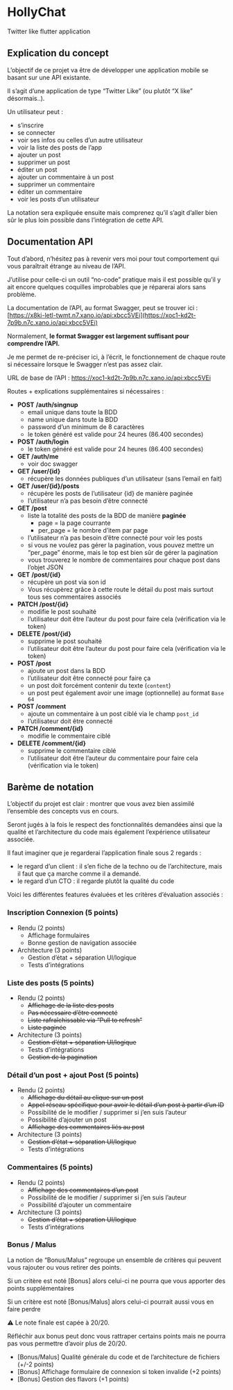 # HollyChat

Twitter like flutter application

## Explication du concept

L’objectif de ce projet va être de développer une application mobile se basant sur une API existante.

Il s’agit d’une application de type “Twitter Like” (ou plutôt “X like” désormais..).

Un utilisateur peut :

- s’inscrire
- se connecter
- voir ses infos ou celles d’un autre utilisateur
- voir la liste des posts de l’app
- ajouter un post
- supprimer un post
- éditer un post
- ajouter un commentaire à un post
- supprimer un commentaire
- éditer un commentaire
- voir les posts d’un utilisateur

La notation sera expliquée ensuite mais comprenez qu’il s’agit d’aller bien sûr le plus loin possible dans l’intégration de cette API.

## Documentation API

Tout d’abord, n’hésitez pas à revenir vers moi pour tout comportement qui vous paraîtrait étrange au niveau de l’API.

J’utilise pour celle-ci un outil “no-code” pratique mais il est possible qu’il y ait encore quelques coquilles improbables que je réparerai alors sans problème.

La documentation de l’API, au format Swagger, peut se trouver ici : [https://x8ki-letl-twmt.n7.xano.io/api:xbcc5VEi](https://xoc1-kd2t-7p9b.n7c.xano.io/api:xbcc5VEi)

Normalement, **le format Swagger est largement suffisant pour comprendre l’API.**

Je me permet de re-préciser ici, à l’écrit, le fonctionnement de chaque route si nécessaire lorsque le Swagger n’est pas assez clair.

URL de base de l’API : https://xoc1-kd2t-7p9b.n7c.xano.io/api:xbcc5VEi

Routes + explications supplémentaires si nécessaires :

- **POST** **/auth/singnup**
    - email unique dans toute la BDD
    - name unique dans toute la BDD
    - password d’un minimum de 8 caractères
    - le token généré est valide pour 24 heures (86.400 secondes)
- **POST** **/auth/login**
    - le token généré est valide pour 24 heures (86.400 secondes)
- **GET /auth/me**
    - voir doc swagger
- **GET /user/{id}**
    - récupère les données publiques d’un utilisateur (sans l’email en fait)
- **GET /user/{id}/posts**
    - récupère les posts de l’utilisateur {id} de manière paginée
    - l’utilisateur n’a pas besoin d’être connecté
- **GET /post**
    - liste la totalité des posts de la BDD de manière **paginée**
        - page = la page courrante
        - per_page = le nombre d’item par page
    - l’utilisateur n’a pas besoin d’être connecté pour voir les posts
    - si vous ne voulez pas gérer la pagination, vous pouvez mettre un “per_page” énorme, mais le top est bien sûr de gérer la pagination
    - vous trouverez le nombre de commentaires pour chaque post dans l’objet JSON
- **GET** **/post/{id}**
    - récupère un post via son id
    - Vous récupèrez grâce à cette route le détail du post mais surtout tous ses commentaires associés
- **PATCH /post/{id}**
    - modifie le post souhaité
    - l’utilisateur doit être l’auteur du post pour faire cela (vérification via le token)
- **DELETE /post/{id}**
    - supprime le post souhaité
    - l’utilisateur doit être l’auteur du post pour faire cela (vérification via le token)
- **POST /post**
    - ajoute un post dans la BDD
    - l’utilisateur doit être connecté pour faire ça
    - un post doit forcément contenir du texte (`content`)
    - un post peut également avoir une image (optionnelle) au format `Base 64`
- **POST /comment**
    - ajoute un commentaire à un post ciblé via le champ `post_id`
    - l’utilisateur doit être connecté
- **PATCH /comment/{id}**
    - modifie le commentaire ciblé
- **DELETE /comment/{id}**
    - supprime le commentaire ciblé
    - l’utilisateur doit être l’auteur du commentaire pour faire cela (vérification via le token)

## Barème de notation

L’objectif du projet est clair : montrer que vous avez bien assimilé l’ensemble des concepts vus en cours.

Seront jugés à la fois le respect des fonctionnalités demandées ainsi que la qualité et l’architecture du code mais également l’expérience utilisateur associée.

Il faut imaginer que je regarderai l’application finale sous 2 regards :

- le regard d’un client : il s’en fiche de la techno ou de l’architecture, mais il faut que ça marche comme il a demandé.
- le regard d’un CTO : il regarde plutôt la qualité du code

Voici les différentes features évaluées et les critères d’évaluation associés :

### Inscription Connexion (5 points)

- Rendu (2 points)
    - Affichage formulaires
    - Bonne gestion de navigation associée
- Architecture (3 points)
    - Gestion d’état + séparation UI/logique
    - Tests d’intégrations
### Liste des posts (5 points)

- Rendu (2 points)
    - ~~Affichage de la liste des posts~~
    - ~~Pas nécessaire d’être connecté~~
    - ~~Liste rafraîchissable via “Pull to refresh”~~
    - ~~Liste paginée~~
- Architecture (3 points)
    - ~~Gestion d’état + séparation UI/logique~~
    - Tests d’intégrations
    - ~~Gestion de la pagination~~

### Détail d’un post + ajout Post (5 points)

- Rendu (2 points)
    - ~~Affichage du détail au clique sur un post~~
    - ~~Appel réseau spécifique pour avoir le détail d’un post à partir d’un ID~~
    - Possibilité de le modifier / supprimer si j’en suis l’auteur
    - Possibilité d’ajouter un post
    - ~~Affichage des commentaires liés au post~~
- Architecture (3 points)
    - ~~Gestion d’état + séparation UI/logique~~
    - Tests d’intégrations

### Commentaires (5 points)

- Rendu (2 points)
    - ~~Affichage des commentaires d’un post~~
    - Possibilité de le modifier / supprimer si j’en suis l’auteur
    - Possibilité d’ajouter un commentaire
- Architecture (3 points)
    - ~~Gestion d’état + séparation UI/logique~~
    - Tests d’intégrations

### Bonus / Malus

La notion de “Bonus/Malus” regroupe un ensemble de critères qui peuvent vous rajouter ou vous retirer des points.

Si un critère est noté [Bonus] alors celui-ci ne pourra que vous apporter des points supplémentaires

Si un critère est noté [Bonus/Malus] alors celui-ci pourrait aussi vous en faire perdre

⚠️ Le note finale est capée à 20/20.

Réfléchir aux bonus peut donc vous rattraper certains points mais ne pourra pas vous permettre d’avoir plus de 20/20.

- [Bonus/Malus] Qualité générale du code et de l’architecture de fichiers (+/-2 points)
- [Bonus] Affichage formulaire de connexion si token invalide (+2 points)
- [Bonus] Gestion des flavors (+1 points)